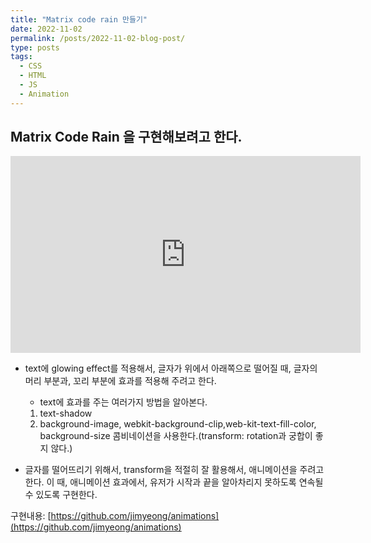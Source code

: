 ```yaml
---
title: "Matrix code rain 만들기"
date: 2022-11-02
permalink: /posts/2022-11-02-blog-post/
type: posts
tags:
  - CSS
  - HTML
  - JS
  - Animation
---
```


## Matrix Code Rain 을 구현해보려고 한다.

<iframe width="560" height="315" src="https://www.youtube.com/embed/rpWrtXyEAN0" title="YouTube video player" frameborder="0" allow="accelerometer; autoplay; clipboard-write; encrypted-media; gyroscope; picture-in-picture" allowfullscreen></iframe>

- text에 glowing effect를 적용해서, 글자가 위에서 아래쪽으로 떨어질 때, 글자의 머리 부분과, 꼬리 부분에 효과를 적용해 주려고 한다.

  - text에 효과를 주는 여러가지 방법을 알아본다.

  1. text-shadow
  2. background-image, webkit-background-clip,web-kit-text-fill-color, background-size 콤비네이션을 사용한다.(transform: rotation과 궁합이 좋지 않다.)

* 글자를 떨어뜨리기 위해서, transform을 적절히 잘 활용해서, 애니메이션을 주려고 한다. 이 때, 애니메이션 효과에서, 유저가 시작과 끝을 알아차리지 못하도록 연속될 수 있도록 구현한다.

구현내용: [https://github.com/jimyeong/animations](https://github.com/jimyeong/animations)
